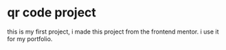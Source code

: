 # qr code project
this is my first project, i made this project from the frontend mentor. i use it for my portfolio.
